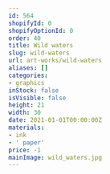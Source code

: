 ```yaml
---
id: 564
shopifyId: 0
shopifyOptionId: 0
order: 40
title: Wild waters
slug: wild-waters
url: art-works/wild-waters
aliases: []
categories:
- graphics
inStock: false
isVisible: false
height: 21
width: 30
date: 2021-01-01T00:00:00Z
materials:
- ink
- ' paper'
price: -1
mainImage: wild_waters.jpg
---
```

